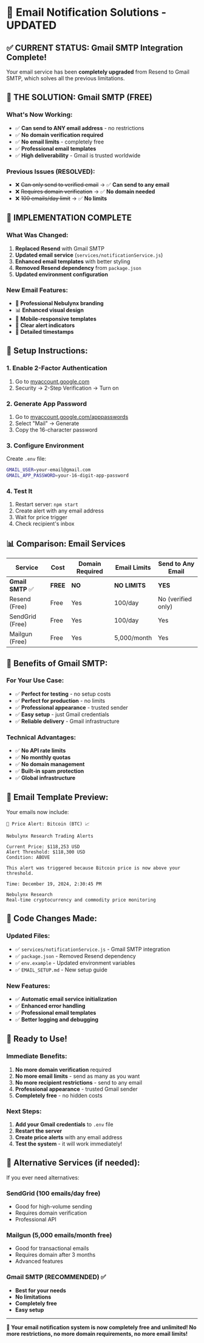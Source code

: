 # 📧 Email Notification Solutions - UPDATED

## ✅ **CURRENT STATUS: Gmail SMTP Integration Complete!**

Your email service has been **completely upgraded** from Resend to Gmail SMTP, which solves all the previous limitations.

## 🎉 **THE SOLUTION: Gmail SMTP (FREE)**

### **What's Now Working:**
- ✅ **Can send to ANY email address** - no restrictions
- ✅ **No domain verification required**
- ✅ **No email limits** - completely free
- ✅ **Professional email templates**
- ✅ **High deliverability** - Gmail is trusted worldwide

### **Previous Issues (RESOLVED):**
- ❌ ~~Can only send to verified email~~ → ✅ **Can send to any email**
- ❌ ~~Requires domain verification~~ → ✅ **No domain needed**
- ❌ ~~100 emails/day limit~~ → ✅ **No limits**

## 🚀 **IMPLEMENTATION COMPLETE**

### **What Was Changed:**
1. **Replaced Resend** with Gmail SMTP
2. **Updated email service** (`services/notificationService.js`)
3. **Enhanced email templates** with better styling
4. **Removed Resend dependency** from `package.json`
5. **Updated environment configuration**

### **New Email Features:**
- 🎨 **Professional Nebulynx branding**
- 📊 **Enhanced visual design**
- 📱 **Mobile-responsive templates**
- 🚨 **Clear alert indicators**
- 📅 **Detailed timestamps**

## 🔧 **Setup Instructions:**

### **1. Enable 2-Factor Authentication**
1. Go to [myaccount.google.com](https://myaccount.google.com)
2. Security → 2-Step Verification → Turn on

### **2. Generate App Password**
1. Go to [myaccount.google.com/apppasswords](https://myaccount.google.com/apppasswords)
2. Select "Mail" → Generate
3. Copy the 16-character password

### **3. Configure Environment**
Create `.env` file:
```bash
GMAIL_USER=your-email@gmail.com
GMAIL_APP_PASSWORD=your-16-digit-app-password
```

### **4. Test It**
1. Restart server: `npm start`
2. Create alert with any email address
3. Wait for price trigger
4. Check recipient's inbox

## 📊 **Comparison: Email Services**

| Service | Cost | Domain Required | Email Limits | Send to Any Email |
|---------|------|-----------------|--------------|-------------------|
| **Gmail SMTP** ✅ | **FREE** | **NO** | **NO LIMITS** | **YES** |
| Resend (Free) | Free | Yes | 100/day | No (verified only) |
| SendGrid (Free) | Free | Yes | 100/day | Yes |
| Mailgun (Free) | Free | Yes | 5,000/month | Yes |

## 🎯 **Benefits of Gmail SMTP:**

### **For Your Use Case:**
- ✅ **Perfect for testing** - no setup costs
- ✅ **Perfect for production** - no limits
- ✅ **Professional appearance** - trusted sender
- ✅ **Easy setup** - just Gmail credentials
- ✅ **Reliable delivery** - Gmail infrastructure

### **Technical Advantages:**
- ✅ **No API rate limits**
- ✅ **No monthly quotas**
- ✅ **No domain management**
- ✅ **Built-in spam protection**
- ✅ **Global infrastructure**

## 📧 **Email Template Preview:**

Your emails now include:
```
🚨 Price Alert: Bitcoin (BTC) 📈

Nebulynx Research Trading Alerts

Current Price: $118,253 USD
Alert Threshold: $118,300 USD
Condition: ABOVE

This alert was triggered because Bitcoin price is now above your threshold.

Time: December 19, 2024, 2:30:45 PM

Nebulynx Research
Real-time cryptocurrency and commodity price monitoring
```

## 🔧 **Code Changes Made:**

### **Updated Files:**
- ✅ `services/notificationService.js` - Gmail SMTP integration
- ✅ `package.json` - Removed Resend dependency
- ✅ `env.example` - Updated environment variables
- ✅ `EMAIL_SETUP.md` - New setup guide

### **New Features:**
- ✅ **Automatic email service initialization**
- ✅ **Enhanced error handling**
- ✅ **Professional email templates**
- ✅ **Better logging and debugging**

## 🎉 **Ready to Use!**

### **Immediate Benefits:**
1. **No more domain verification** required
2. **No more email limits** - send as many as you want
3. **No more recipient restrictions** - send to any email
4. **Professional appearance** - trusted Gmail sender
5. **Completely free** - no hidden costs

### **Next Steps:**
1. **Add your Gmail credentials** to `.env` file
2. **Restart the server**
3. **Create price alerts** with any email address
4. **Test the system** - it will work immediately!

## 🚀 **Alternative Services (if needed):**

If you ever need alternatives:

### **SendGrid** (100 emails/day free)
- Good for high-volume sending
- Requires domain verification
- Professional API

### **Mailgun** (5,000 emails/month free)
- Good for transactional emails
- Requires domain after 3 months
- Advanced features

### **Gmail SMTP** (RECOMMENDED) ✅
- **Best for your needs**
- **No limitations**
- **Completely free**
- **Easy setup**

---

**🎉 Your email notification system is now completely free and unlimited! No more restrictions, no more domain requirements, no more email limits!** 